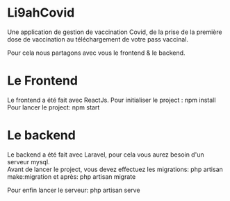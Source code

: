 # Li9ahCovid
Une application de gestion de vaccination Covid, de la prise de la première dose de vaccination au téléchargement de votre pass vaccinal. 

Pour cela nous partagons avec vous le frontend & le backend. 

# Le Frontend 
Le frontend a été fait avec ReactJs. 
Pour initialiser le project : npm install
Pour lancer le project: npm start

# Le backend
Le backend a été fait avec Laravel, pour cela vous aurez besoin d'un serveur mysql.  
Avant de lancer le project, vous devez effectuez les migrations: php artisan make:migration 
et après: php artisan migrate 

Pour enfin lancer le serveur: php artisan serve
